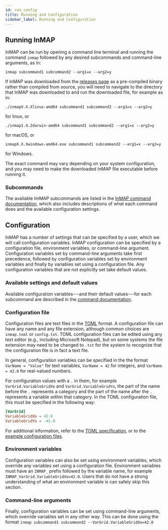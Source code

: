 ```yaml
---
id: run_config
title: Running and Configuration
sidebar_label: Running and Configuration
---
```


## Running InMAP

InMAP can be run by opening a command line terminal and running the command `inmap` followed by any desired subcommands and command-line arguments, as in:

    inmap subcommand1 subcommand2 --arg1=x --arg2=y

If InMAP was downloaded from the [releases page](https://github.com/spatialmodel/inmap/releases) as a pre-compiled binary rather than compiled from source, you will need to navigate to the directory that InMAP was downloaded to and run the downloaded file, for example as in:

    ./inmapX.X.Xlinux-amd64 subcommand1 subcommand2 --arg1=x --arg2=y

for linux, or

    ./inmap1.4.2darwin-amd64 subcommand1 subcommand2 --arg1=x --arg2=y

for macOS, or

    inmapX.X.Xwindows-amd64.exe subcommand1 subcommand2 --arg1=x --arg2=y

for Windows.

The exact command may vary depending on your system configuration, and you may need to make the downloaded InMAP file executable before running it.

### Subcommands

The available ImMAP subcommands are listed in the [InMAP command documentation](cmd/inmap.md), which also includes descriptions of what each command does and the available configuration settings.

## Configuration

InMAP has a number of settings that can be specified by a user, which we will call configuration variables.
InMAP configuration can be specified by a configuration file, environment variables, or command-line argument.
Configuration variables set by command-line arguments take first precedence, followed by configuration variables set by environment variables and finally by variables set using a configuration file. Any configuration variables that are not explicitly set take default values.

### Available settings and default values

Available configuration variables---and their default values---for each subcommand are described in the [command documentation](cmd/inmap.md).

### Configuration file

Configuration files are text files in the [TOML](https://github.com/toml-lang/toml) format. A configuration file can have any name and any file extension, although common choices are `inmap.toml` or `config.txt`. TOML configuration files can be edited using any text editor (e.g., including Microsoft Notepad), but on some systems the file extension may need to be changed to `.txt` for the system to recognize that the configuration file is in fact a text file.

In general, configuration variables can be specified in the the format `VarName = "Value"` for text variables, `VarName = 42` for integers, and `VarName = 42.0` for real-valued numbers.

For configuration values with a `.` in them, for example `VarGrid.VariableGridXo` and `VarGrid.VariableGridYo`, the part of the name before the `.` represents a category and the part of the name after the `.` represents a variable within that category. In the TOML configuration file, this must be specified in the following way:

``` TOML
[VarGrid]
VariableGridXo = 42.0
VariableGridYo = -42.0
```

For additional information, refer to the [TOML specification](https://github.com/toml-lang/toml), or to the [example configuration files](https://github.com/spatialmodel/inmap/tree/master/cmd/inmap).

### Environment variables

Configuration variables can also be set using environment variables, which override any variables set using a configuration file. Environment variables must have an `INMAP_` prefix followed by the variable name, for example `INMAP_VarGrid.VariableGridXo=42.0`. Users that do not have a strong understanding of what an environment variable is can safely skip this section.

### Command-line arguments

Finally, configuration variables can be set using command-line arguments, which override variables set in any other way. This can be done using the format `inmap subcommand1 subcommand2 --VarGrid.VariableGridXo=42.0`
